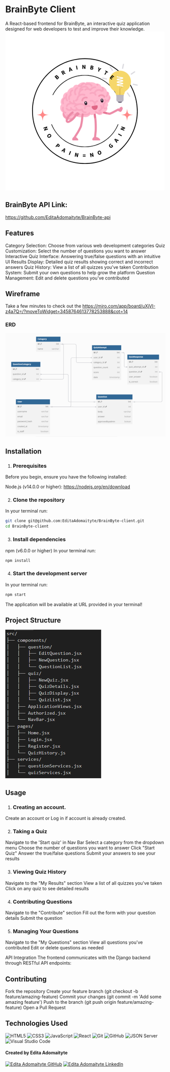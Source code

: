 # BrainByte Client

A React-based frontend for BrainByte, an interactive quiz application designed for web developers to test and improve their knowledge.
<img src="./src/pages/logo.png" alt="">


## BrainByte API Link:
https://github.com/EditaAdomaityte/BrainByte-api


## Features

Category Selection: Choose from various web development categories
Quiz Customization: Select the number of questions you want to answer
Interactive Quiz Interface: Answering true/false questions with an intuitive UI
Results Display: Detailed quiz results showing correct and incorrect answers
Quiz History: View a list of all quizzes you've taken
Contribution System: Submit your own questions to help grow the platform
Question Management: Edit and delete questions you've contributed

## Wireframe

Take a few minutes to check out the https://miro.com/app/board/uXjVI-z4a7Q=/?moveToWidget=3458764613778253888&cot=14

### ERD

<img src="./src/pages/ERD.png" alt="">


## Installation

1. ### Prerequisites
Before you begin, ensure you have the following installed:

Node.js (v14.0.0 or higher):
https://nodejs.org/en/download

2. ### Clone the repository
In your terminal run:
```sh
git clone git@github.com:EditaAdomaityte/BrainByte-client.git
cd BrainByte-client
```

3. ### Install dependencies
npm (v6.0.0 or higher) 
In your terminal run:
```sh
npm install
```

4. ### Start the development server
In your terminal run:
```sh
npm start
```
The application will be available at URL provided in your terminal!

## Project Structure
<img src="./src/pages/structure.png" alt="">


## Usage

1. ### Creating an account.
  Create an account or Log in if account is already created.
  
2. ### Taking a Quiz

Navigate to the 'Start quiz' in Nav Bar
Select a category from the dropdown menu
Choose the number of questions you want to answer
Click "Start Quiz"
Answer the true/false questions
Submit your answers to see your results

3. ### Viewing Quiz History

Navigate to the "My Results" section
View a list of all quizzes you've taken
Click on any quiz to see detailed results

4. ### Contributing Questions

Navigate to the "Contribute" section
Fill out the form with your question details
Submit the question

5. ### Managing Your Questions

Navigate to the "My Questions" section
View all questions you've contributed
Edit or delete questions as needed

API Integration
The frontend communicates with the Django backend through RESTful API endpoints:

## Contributing

Fork the repository
Create your feature branch (git checkout -b feature/amazing-feature)
Commit your changes (git commit -m 'Add some amazing feature')
Push to the branch (git push origin feature/amazing-feature)
Open a Pull Request

## Technologies Used

![HTML5](https://img.shields.io/badge/html5%20-%23E34F26.svg?&style=for-the-badge&logo=html5&logoColor=white) ![CSS3](https://img.shields.io/badge/css3%20-%231572B6.svg?&style=for-the-badge&logo=css3&logoColor=white) ![JavaScript](https://img.shields.io/badge/javascript%20-%23323330.svg?&style=for-the-badge&logo=javascript&logoColor=%23F7DF1E) ![React](https://img.shields.io/badge/react%20-%2320232a.svg?&style=for-the-badge&logo=react&logoColor=%2361DAFB) ![Git](https://img.shields.io/badge/git%20-%23F05033.svg?&style=for-the-badge&logo=git&logoColor=white) ![GitHub](https://img.shields.io/badge/github%20-%23121011.svg?&style=for-the-badge&logo=github&logoColor=white) ![JSON Server](https://img.shields.io/badge/JSON_Server%20-%232a2e2a.svg?&style=for-the-badge&logo=JSON&logoColor=white) ![Visual Studio Code](https://img.shields.io/badge/VSCode%20-%23007ACC.svg?&style=for-the-badge&logo=visual-studio-code&logoColor=white)

#### Created by Edita Adomaityte

<a href="https://github.com/EditaAdomaityte" target="_blank"><img src="https://img.shields.io/badge/github%20-%23121011.svg?&style=for-the-badge&logo=github&logoColor=white" alt="Edita Adomaityte GitHub" style="height: auto !important;width: auto !important;" /></a> <a href="https://linkedin.com/in/edita-adomaityte" target="_blank"><img src="https://img.shields.io/badge/linkedin%20-%230077B5.svg?&style=for-the-badge&logo=linkedin&logoColor=white" alt="Edita Adomaityte LinkedIn" style="height: auto !important;width: auto !important;" /></a>
